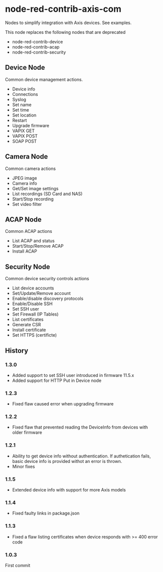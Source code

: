 # node-red-contrib-axis-com

Nodes to simplify integration with Axis devices. See examples.

This node replaces the following nodes that are deprecated
* node-red-contrib-device
* node-red-contrib-acap
* node-red-contrib-security

## Device Node
Common device management actions.
* Device info
* Connections
* Syslog
* Set name
* Set time
* Set location
* Restart
* Upgrade firmware
* VAPIX GET
* VAPIX POST
* SOAP POST

## Camera Node
Common camera actions
* JPEG image
* Camera info
* Get/Set image settings
* List recordings (SD Card and NAS)
* Start/Stop recording
* Set video filter

## ACAP Node
Common ACAP actions
* List ACAP and status
* Start/Stop/Remove ACAP
* Install ACAP

## Security Node
Common device security controls actions
* List device accounts
* Set/Update/Remove account
* Enable/disable discovery protocols
* Enable/Disable SSH
* Set SSH user
* Set Firewall (IP Tables)
* List certificates
* Generate CSR
* Install certificate
* Set HTTPS (certificte)

## History

### 1.3.0
- Added support to set SSH user introduced in firmware 11.5.x
- Added support for HTTP Put in Device node

### 1.2.3
- Fixed flaw caused error when upgrading firmware

### 1.2.2
- Fixed flaw that prevented reading the DeviceInfo from devices with older firmware

### 1.2.1
- Ability to get device info without authentication.  If authetication fails, basic device info is provided withot an error is thrown.
- Minor fixes

### 1.1.5
- Extended device info with support for more Axis models

### 1.1.4
- Fixed faulty links in package.json

### 1.1.3 
- Fixed a flaw listing certificates when device responds with >= 400 error code

### 1.0.3 
First commit
